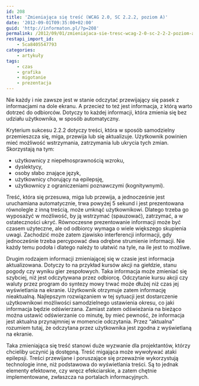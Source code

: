 ```yaml
---
id: 208
title: 'Zmieniająca się treść (WCAG 2.0, SC 2.2.2, poziom A)'
date: '2012-09-01T09:35:00+02:00'
guid: 'http://informaton.pl/?p=208'
permalink: /2012/09/01/zmieniajaca-sie-tresc-wcag-2-0-sc-2-2-2-poziom-a/
restapi_import_id:
    - 5ca8405547793
categories:
    - artykuły
tags:
    - czas
    - grafika
    - migotanie
    - prezentacja
---
```


Nie każdy i nie zawsze jest w stanie odczytać przewijający się pasek z informacjami na dole ekranu. A przecież to też jest informacja, z którą warto dotrzeć do odbiorców. Dotyczy to każdej informacji, która zmienia się bez udziału użytkownika, w sposób automatyczny.

Kryterium sukcesu 2.2.2 dotyczy treści, która w sposób samodzielny przemieszcza się, miga, przewija lub się aktualizuje. Użytkownik powinien mieć możliwość wstrzymania, zatrzymania lub ukrycia tych zmian. Skorzystają na tym:

- użytkownicy z niepełnosprawnością wzroku,
- dyslektycy,
- osoby słabo znające język,
- użytkownicy chorujący na epilepsję,
- użytkownicy z ograniczeniami poznawczymi (kognitywnymi).

Treść, która się przesuwa, miga lub przewija, a jednocześnie jest uruchamiana automatycznie, trwa powyżej 5 sekund i jest prezentowana równolegle z inną treścią, może umknąć użytkownikowi. Dlatego trzeba go wyposażyć w możliwość, by ją wstrzymać (spauzować), zatrzymać, a w ostateczności ukryć. Równoczesne prezentowanie informacji może być czasem użyteczne, ale od odbiorcy wymaga o wiele większego skupienia uwagi. Zachodzić może zatem zjawisko interferencji informacji, gdy jednocześnie trzeba percypować dwa odrębne strumienie informacji. Nie każdy temu podoła i dlatego należy to ułatwić na tyle, na ile jest to możliwe.

Drugim rodzajem informacji zmieniającej się w czasie jest informacja aktualizowana. Dotyczy to na przykład kursów akcji na giełdzie, stanu pogody czy wyniku gier zespołowych. Taka informacja może zmieniać się szybciej, niż jest odczytywana przez odbiorcę. Odczytanie kursu akcji czy waluty przez program do syntezy mowy trwać może dłużej niż czas jej wyświetlania na ekranie. Użytkownik otrzymuje zatem informację nieaktualną. Najlepszym rozwiązaniem w tej sytuacji jest dostarczenie użytkownikowi możliwości samodzielnego ustawienia okresu, co jaki informacja będzie odświerzana. Zamiast zatem odświeżania na bieżąco można ustawić odświerzanie co minutę, by mieć pewność, że informacja jest aktualna przynajmniej w momencie odczytania. Przez “aktualna” rozumiem tutaj, że odczytana przez użytkownika jest zgodna z wyświetlaną na ekranie.

Taka zmieniająca się treść stanowi duże wyzwanie dla projektantów, którzy chcieliby uczynić ją dostępną. Treść migająca może wywoływać ataki epilepsji. Treści przewijane i poruszające się przeważnie wykorzystują technologie inne, niż podstawowa do wyświetlania treści. Są to jednak elementy efektowne, czy wręcz efekciarskie, a zatem chętnie implementowane, zwłaszcza na portalach informacyjnych.
